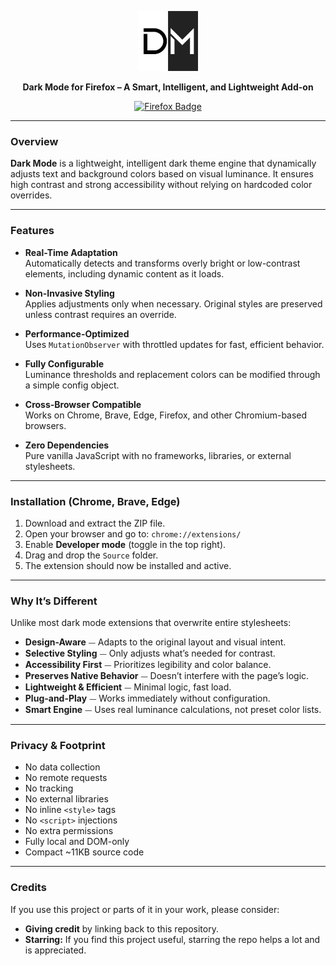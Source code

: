 <p align="center">
  <a href="https://addons.mozilla.org/en-US/firefox/addon/sil-dark-mode/">
    <img 
      alt="Dark Mode Icon"
      src="Source/Icons/icon96.png"
    />
  </a>
</p>

<p align="center">
  <strong>
    Dark Mode for Firefox – A Smart, Intelligent, and Lightweight Add-on
  </strong>
</p>

<p align="center">
  <a href="https://addons.mozilla.org/en-US/firefox/addon/sil-dark-mode/">
    <img 
      alt="Firefox Badge" 
      src="https://img.shields.io/badge/Firefox-%231c1c1c?style=for-the-badge&logo=firefoxbrowser&logoColor=%23ffffff&logoSize=auto"
    />
  </a>
</p>


---

### Overview

**Dark Mode** is a lightweight, intelligent dark theme engine that dynamically adjusts text and background colors based on visual luminance. It ensures high contrast and strong accessibility without relying on hardcoded color overrides.

---

### Features

- **Real-Time Adaptation**  
  Automatically detects and transforms overly bright or low-contrast elements, including dynamic content as it loads.

- **Non-Invasive Styling**  
  Applies adjustments only when necessary. Original styles are preserved unless contrast requires an override.

- **Performance-Optimized**  
  Uses `MutationObserver` with throttled updates for fast, efficient behavior.

- **Fully Configurable**  
  Luminance thresholds and replacement colors can be modified through a simple config object.

- **Cross-Browser Compatible**  
  Works on Chrome, Brave, Edge, Firefox, and other Chromium-based browsers.

- **Zero Dependencies**  
  Pure vanilla JavaScript with no frameworks, libraries, or external stylesheets.

---

### Installation (Chrome, Brave, Edge)

1. Download and extract the ZIP file.
2. Open your browser and go to: `chrome://extensions/`
3. Enable **Developer mode** (toggle in the top right).
4. Drag and drop the `Source` folder.
5. The extension should now be installed and active.

---

### Why It’s Different

Unlike most dark mode extensions that overwrite entire stylesheets:

- **Design-Aware** ⏤ Adapts to the original layout and visual intent. 
- **Selective Styling** ⏤ Only adjusts what’s needed for contrast. 
- **Accessibility First** ⏤ Prioritizes legibility and color balance. 
- **Preserves Native Behavior** ⏤ Doesn’t interfere with the page’s logic. 
- **Lightweight & Efficient** ⏤ Minimal logic, fast load.
- **Plug-and-Play** ⏤ Works immediately without configuration.
- **Smart Engine** ⏤ Uses real luminance calculations, not preset color lists.

---

### Privacy & Footprint

- No data collection
- No remote requests
- No tracking
- No external libraries
- No inline `<style>` tags
- No `<script>` injections
- No extra permissions
- Fully local and DOM-only
- Compact ~11KB source code

---

### Credits

If you use this project or parts of it in your work, please consider:

- **Giving credit** by linking back to this repository.
- **Starring:** If you find this project useful, starring the repo helps a lot and is appreciated.
